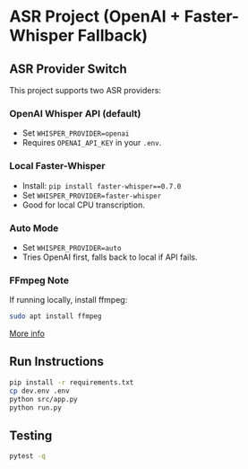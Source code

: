 # ASR Project (OpenAI + Faster-Whisper Fallback)

## ASR Provider Switch

This project supports two ASR providers:

### OpenAI Whisper API (default)
- Set `WHISPER_PROVIDER=openai`
- Requires `OPENAI_API_KEY` in your `.env`.

### Local Faster-Whisper
- Install: `pip install faster-whisper==0.7.0`
- Set `WHISPER_PROVIDER=faster-whisper`
- Good for local CPU transcription.

### Auto Mode
- Set `WHISPER_PROVIDER=auto`
- Tries OpenAI first, falls back to local if API fails.

### FFmpeg Note
If running locally, install ffmpeg:
```bash
sudo apt install ffmpeg
```
[More info](https://ffmpeg.org/download.html)

## Run Instructions

```bash
pip install -r requirements.txt
cp dev.env .env
python src/app.py
python run.py
```

## Testing

```bash
pytest -q
```
